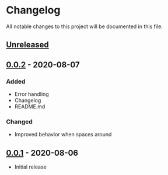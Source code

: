# Changelog
All notable changes to this project will be documented in this file.

## [Unreleased]

## [0.0.2] - 2020-08-07
### Added
- Error handling
- Changelog
- README.md

### Changed
- Improved behavior when spaces around

## [0.0.1] - 2020-08-06
- Initial release

[Unreleased]: https://github.com/MacRdy/type-import/compare/v0.0.2...HEAD
[0.0.2]: https://github.com/MacRdy/type-import/compare/v0.0.1...v0.0.2
[0.0.1]: https://github.com/MacRdy/type-import/releases/tag/v0.0.1
